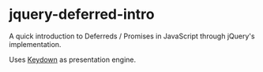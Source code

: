 jquery-deferred-intro
=====================

A quick introduction to Deferreds / Promises in JavaScript through jQuery's implementation.

Uses [Keydown](https://github.com/infews/keydown) as presentation engine.